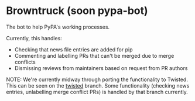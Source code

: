 # Browntruck (soon pypa-bot)

The bot to help PyPA's working processes.

Currently, this handles:

- Checking that news file entries are added for pip
- Commenting and labelling PRs that can't be merged due to merge conflicts
- Dismissing reviews from maintainers based on request from PR authors

NOTE: We're currently midway through porting the functionality to Twisted. This can be seen on the [twisted](https://github.com/pypa/browntruck/tree/twisted) branch. Some functionality (checking news entries, unlabelling merge conflict PRs) is handled by that branch currently.
